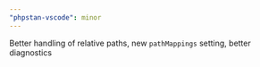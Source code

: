 ```yaml
---
"phpstan-vscode": minor
---
```


Better handling of relative paths, new `pathMappings` setting, better diagnostics
